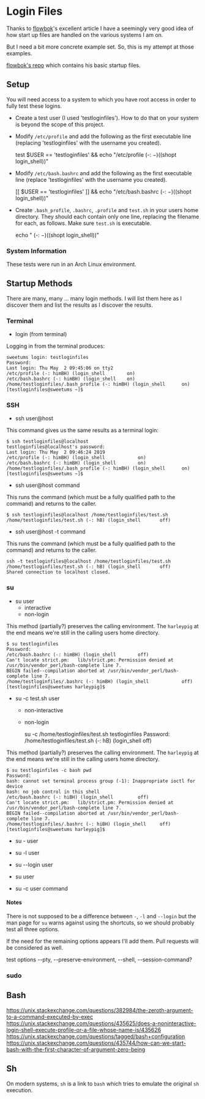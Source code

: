 # Login Files

Thanks to
[flowbok](https://blog.flowblok.id.au/2013-02/shell-startup-scripts.html)'s
excellent article I have a seemingly very good idea of how start up files are
handled on the various systems I am on.

But I need a bit more concrete example set. So, this is my attempt at those
examples.

[flowbok's repo](https://bitbucket.org/flowblok/shell-startup) which contains
his basic startup files.

## Setup

You will need access to a system to which you have root access in order to
fully test these logins.

* Create a test user (I used 'testloginfiles'). How to do that on your system
  is beyond the scope of this project.

* Modify `/etc/profile` and add the following as the first executable line
  (replacing 'testloginfiles' with the username you created).

    test $USER == 'testloginfiles' && echo "/etc/profile (-: $-) ($(shopt login_shell))"

* Modify `/etc/bash.bashrc` and add the following as the first executable line
  (replace 'testloginfiles' with the username you created).

    [[ $USER == 'testloginfiles' ]] && echo "/etc/bash.bashrc (-: $-) ($(shopt login_shell))"

* Create `.bash_profile`, `.bashrc`, `.profile` and `test.sh` in your users
  home directory. They should each contain only one line, replacing the
  filename for each, as follows. Make sure `test.sh` is executable.

    echo "<filename> (-: $-) ($(shopt login_shell))"

### System Information

These tests were run in an Arch Linux environment.

## Startup Methods

There are many, many ... many login methods. I will list them here as
I discover them and list the results as I discover the results.

### Terminal

* login (from terminal)

Logging in from the terminal produces:

    sweetums login: testloginfiles
    Password:
    Last login: Thu May  2 09:45:06 on tty2
    /etc/profile (-: himBH) (login_shell        on)
    /etc/bash.bashrc (-: himBH) (login_shell    on)
    /home/testloginfiles/.bash_profile (-: himBH) (login_shell      on)
    [testloginfiles@sweetums ~]$

### SSH

* ssh user@host

This command gives us the same results as a terminal login:

    $ ssh testloginfiles@localhost
    testloginfiles@localhost's password:
    Last login: Thu May  2 09:46:24 2019
    /etc/profile (-: himBH) (login_shell            on)
    /etc/bash.bashrc (-: himBH) (login_shell        on)
    /home/testloginfiles/.bash_profile (-: himBH) (login_shell      on)
    [testloginfiles@sweetums ~]$

* ssh user@host command

This runs the command (which must be a fully qualified path to the
command) and returns to the caller.

    $ ssh testloginfiles@localhost /home/testloginfiles/test.sh
    /home/testloginfiles/test.sh (-: hB) (login_shell       off)

* ssh user@host -t command

This runs the command (which must be a fully qualified path to the
command) and returns to the caller.

    ssh -t testloginfiles@localhost /home/testloginfiles/test.sh
    /home/testloginfiles/test.sh (-: hB) (login_shell       off)
    Shared connection to localhost closed.

### su

* su user
  * interactive
  * non-login

This method (partially?) preserves the calling environment. The
`harleypig` at the end means we're still in the calling users home directory.

    $ su testloginfiles
    Password:
    /etc/bash.bashrc (-: himBH) (login_shell        off)
    Can't locate strict.pm:   lib/strict.pm: Permission denied at /usr/bin/vendor_perl/bash-complete line 7.
    BEGIN failed--compilation aborted at /usr/bin/vendor_perl/bash-complete line 7.
    /home/testloginfiles/.bashrc (-: himBH) (login_shell            off)
    [testloginfiles@sweetums harleypig]$

* su -c test.sh user
  * non-interactive
  * non-login

    su -c /home/testloginfiles/test.sh testloginfiles
    Password:
    /home/testloginfiles/test.sh (-: hB) (login_shell       off)

This method (partially?) preserves the calling environment. The
`harleypig` at the end means we're still in the calling users home directory.

    $ su testloginfiles -c bash pwd
    Password:
    bash: cannot set terminal process group (-1): Inappropriate ioctl for device
    bash: no job control in this shell
    /etc/bash.bashrc (-: hiBH) (login_shell         off)
    Can't locate strict.pm:   lib/strict.pm: Permission denied at /usr/bin/vendor_perl/bash-complete line 7.
    BEGIN failed--compilation aborted at /usr/bin/vendor_perl/bash-complete line 7.
    /home/testloginfiles/.bashrc (-: hiBH) (login_shell     off)
    [testloginfiles@sweetums harleypig]$

* su - user
* su -l user
* su --login user

* su user
* su -c user command

#### Notes

There is not supposed to be a difference between `-`, `-l` and `--login` but
the man page for `su` warns against using the shortcuts, so we should probably
test all three options.

If the need for the remaining options appears I'll add them. Pull requests
will be considered as well.

test options --pty, --preserve-environment, --shell, --session-command?

### sudo

## Bash

https://unix.stackexchange.com/questions/382984/the-zeroth-argument-to-a-command-executed-by-exec
https://unix.stackexchange.com/questions/435625/does-a-noninteractive-login-shell-execute-profile-or-a-file-whose-name-is/435626
https://unix.stackexchange.com/questions/tagged/bash+configuration
https://unix.stackexchange.com/questions/435744/how-can-we-start-bash-with-the-first-character-of-argument-zero-being

## Sh

On modern systems, `sh` is a link to `bash` which tries to emulate the
original `sh` execution.

